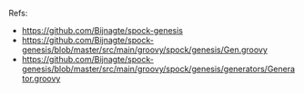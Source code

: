 Refs:

 * https://github.com/Bijnagte/spock-genesis
 * https://github.com/Bijnagte/spock-genesis/blob/master/src/main/groovy/spock/genesis/Gen.groovy
 * https://github.com/Bijnagte/spock-genesis/blob/master/src/main/groovy/spock/genesis/generators/Generator.groovy
